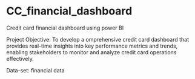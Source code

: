 # CC_financial_dashboard
Credit card financial dashboard using power BI

Project Objective:
To develop a omprehensive credit card dashboard that provides real-time insights into key performance metrics and trends,
enabling stakeholders to monitor and analyze credit card operations effectively.

Data-set: financial data 






